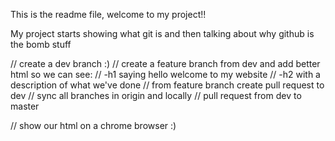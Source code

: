 This is the readme file, welcome to my project!!

My project starts showing what git is and then talking about why github is the bomb stuff 

// create a dev branch :)
// create a feature branch from dev and add better html so we can see:
// -h1 saying hello welcome to my website
// -h2 with a description of what we've done
// from feature branch create pull request to dev
// sync all branches in origin and locally
// pull request from dev to master

// show our html on a chrome browser :)